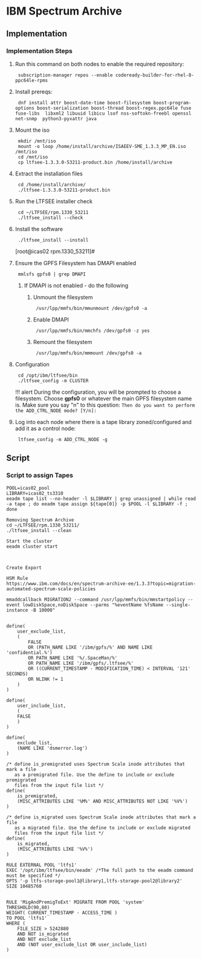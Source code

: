 # IBM Spectrum Archive

## Implementation

### Implementation Steps

1. Run this command on both nodes to enable the required repository:  

        subscription-manager repos --enable codeready-builder-for-rhel-8-ppc64le-rpms

1. Install prereqs:  

        dnf install attr boost-date-time boost-filesystem boost-program-options boost-serialization boost-thread boost-regex.ppc64le fuse fuse-libs  libxml2 libuuid libicu lsof nss-softokn-freebl openssl net-snmp  python3-pyxattr java

1. Mount the iso

        mkdir /mnt/iso
        mount -o loop /home/install/archive/ISAEEV-SME_1.3.3_MP_EN.iso /mnt/iso
	    cd /mnt/iso
	    cp ltfsee-1.3.3.0-53211-product.bin /home/install/archive

1. Extract the installation files

    	cd /home/install/archive/
	    ./ltfsee-1.3.3.0-53211-product.bin

1. Run the LTFSEE installer check
	
        cd ~/LTFSEE/rpm.1330_53211
	    ./ltfsee_install --check

1. Install the software

        ./ltfsee_install --install
	[root@icas02 rpm.1330_53211]#
	
1. Ensure the GPFS Filesystem has DMAPI enabled

        mmlsfs gpfs0 | grep DMAPI
    
    1. If DMAPI is not enabled - do the following
	    1. Unmount the filesystem
	
                /usr/lpp/mmfs/bin/mmunmount /dev/gpfs0 -a

	    1. Enable DMAPI

	            /usr/lpp/mmfs/bin/mmchfs /dev/gpfs0 -z yes

	    1. Remount the filesystem

	            /usr/lpp/mmfs/bin/mmmount /dev/gpfs0 -a
	
1. Configuration 

        cd /opt/ibm/ltfsee/bin
        ./ltfsee_config -m CLUSTER

    !!! alert
        During the configuration, you will be prompted to choose a filesystem.  Choose **gpfs0** or whatever the main GPFS filesystem name is.
        Make sure you say "n" to this question:  `Then do you want to perform the ADD_CTRL_NODE mode? [Y/n]:`  



	
1. Log into each node where there is a tape library zoned/configured and add it as a control node:

        ltfsee_config -m ADD_CTRL_NODE -g

## Script
### Script to assign Tapes
```
POOL=icas02_pool
LIBRARY=icas02_ts3310
eeadm tape list --no-header -l $LIBRARY | grep unassigned | while read -a tape ; do eeadm tape assign ${tape[0]} -p $POOL -l $LIBRARY -f ; done
```

	
	Removing Spectrum Archive
	cd ~/LTFSEE/rpm.1330_53211/
	./ltfsee_install --clean
	
	Start the cluster
	eeadm cluster start
	
	
	
	Create Export
	
	HSM Rule
	https://www.ibm.com/docs/en/spectrum-archive-ee/1.3.3?topic=migration-automated-spectrum-scale-policies
	
	mmaddcallback MIGRATION2 --command /usr/lpp/mmfs/bin/mmstartpolicy --event lowDiskSpace,noDiskSpace --parms "%eventName %fsName --single-instance -B 10000"
	
	
	define(
	    user_exclude_list,
	    (
	        FALSE
	        OR (PATH_NAME LIKE '/ibm/gpfs/%' AND NAME LIKE 'confidential.%')
	        OR PATH_NAME LIKE '%/.SpaceMan/%'
	        OR PATH_NAME LIKE '/ibm/gpfs/.ltfsee/%'
	        OR ((CURRENT_TIMESTAMP - MODIFICATION_TIME) < INTERVAL '121' SECONDS)
	        OR NLINK != 1
	    )
	)
	
	define(
	    user_include_list,
	    (
	    FALSE
	    )
	)
	
	define(
	    exclude_list,
	    (NAME LIKE 'dsmerror.log')
	)
	
	/* define is_premigrated uses Spectrum Scale inode attributes that mark a file 
	   as a premigrated file. Use the define to include or exclude premigrated 
	   files from the input file list */
	define(
	    is_premigrated, 
	    (MISC_ATTRIBUTES LIKE '%M%' AND MISC_ATTRIBUTES NOT LIKE '%V%') 
	) 
	
	/* define is_migrated uses Spectrum Scale inode attributes that mark a file 
	   as a migrated file. Use the define to include or exclude migrated 
	   files from the input file list */
	define(
	    is_migrated, 
	    (MISC_ATTRIBUTES LIKE '%V%') 
	) 
	
	RULE EXTERNAL POOL 'ltfs1'
	EXEC '/opt/ibm/ltfsee/bin/eeadm' /*The full path to the eeadm command must be specified */
	OPTS '-p ltfs-storage-pool1@library1,ltfs-storage-pool2@library2'
	SIZE 10485760
	
	
	RULE 'MigAndPremigToExt' MIGRATE FROM POOL 'system'
	THRESHOLD(90,80)
	WEIGHT( CURRENT_TIMESTAMP - ACCESS_TIME )
	TO POOL 'ltfs1'
	WHERE (
	    FILE_SIZE > 5242880 
	    AND NOT is_migrated
	    AND NOT exclude_list
	    AND (NOT user_exclude_list OR user_include_list)
	)
	
	
	
	
